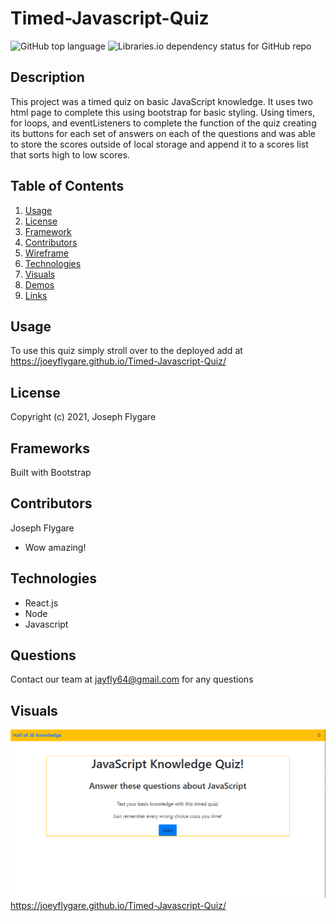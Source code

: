 # Timed-Javascript-Quiz


![GitHub top language](https://img.shields.io/github/languages/top/kbnewlon/project3) ![Libraries.io dependency status for GitHub repo](https://img.shields.io/badge/license-MIT_License-yellowgreen)


## Description
This project was a timed quiz on basic JavaScript knowledge. It uses two html page to complete this using bootstrap for basic styling. Using timers, for loops, and eventListeners to complete the function of the quiz creating its buttons for each set of answers on each of the questions and was able to store the scores outside of local storage and append it to a scores list that sorts high to low scores.


## **Table of Contents**

1. [Usage](#usage)
2. [License](#license)
3. [Framework](#framework)
4. [Contributors](#contributors)
5. [Wireframe](#wireframe)
6. [Technologies](#technologies)
7. [Visuals](#visuals)
8. [Demos](#demos)
9. [Links](#links)


## **Usage**
To use this quiz simply stroll over to the deployed add at  https://joeyflygare.github.io/Timed-Javascript-Quiz/


## **License**
Copyright (c) 2021, Joseph Flygare


## **Frameworks**
Built with Bootstrap


## **Contributors**
Joseph Flygare
* Wow amazing!


## **Technologies**
* React.js
* Node
* Javascript


## **Questions**
Contact our team at jayfly64@gmail.com for any questions 

## **Visuals**
![screenshot](assets/Capture.PNG)
https://joeyflygare.github.io/Timed-Javascript-Quiz/

